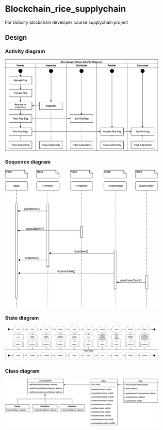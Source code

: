 # Blockchain_rice_supplychain
For Udacity blockchain developer course supplychain project

## Design
### Activity diagram
![Activity diagram](design/udacity_rice_supplychain_activity_diagram.jpg?raw=true)

### Sequence diagram
![Sequence diagram](design/udacity_rice_supplychain_sequence_diagram.jpg?raw=true)

### State diagram
![State diagram](design/udacity_rice_supplychain_state_diagram.jpg?raw=true)

### Class diagram
![Class diagram](design/udacity_rice_supplychain_class_diagram.jpg?raw=true)
